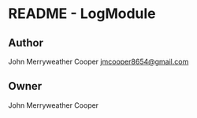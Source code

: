 # README - LogModule

## Author

John Merryweather Cooper <jmcooper8654@gmail.com>

## Owner

John Merryweather Cooper
